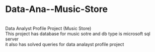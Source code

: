 # Data-Ana--Music-Store
<br>
Data Analyst Profile Project (Music Store)
<br>
This project has database for music sotre and db type is microsoft sql server
<br>
it also has solved queries for data analayst profile project
